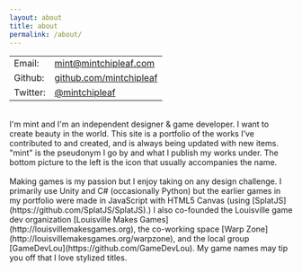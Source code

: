 ```yaml
---
layout: about
title: about
permalink: /about/
---
```


<table>
    <tr>
        <td>Email:</td><td><a href="mailto:mint@mintchipleaf.com">mint@mintchipleaf.com</a></td>
    </tr>
    <tr>
        <td>Github:</td><td><a href="http://www.github.com/mintchipleaf">github.com/mintchipleaf</a></td>
    </tr>
        <td>Twitter:</td><td><a href="http://www.twitter.com/mintchipleaf">@mintchipleaf</a></td>
</table>
<br/>
I'm mint and I'm an independent designer & game developer. I want to create beauty in the world. This site is a portfolio of the works I’ve contributed to and created, and is always being updated with new items. "mint" is the pseudonym I go by and what I publish my works under. The bottom picture to the left is the icon that usually accompanies the name.
<br/>
<br/>
Making games is my passion but I enjoy taking on any design challenge. I primarily use Unity and C# (occasionally Python) but the earlier games in my portfolio were made in JavaScript with HTML5 Canvas (using [SplatJS](https://github.com/SplatJS/SplatJS).) I also co-founded the Louisville game dev organization [Louisville Makes Games](http://louisvillemakesgames.org), the co-working space [Warp Zone](http://louisvillemakesgames.org/warpzone), and the local group [GameDevLou](https://github.com/GameDevLou). My game names may tip you off that I love stylized titles.